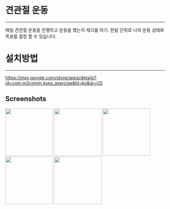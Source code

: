 # 견관절 운동
-----------
매일 견관절 운동을 진행하고 운동을 했는지 체크를 하기. 
한달 단위로 나의 운동 상태와 목표를 결정 할 수 있습니다.

# 설치방법
-----------
https://play.google.com/store/apps/details?id=com.m2comm.kses_exercise&hl=ko&gl=US


Screenshots
-----------
<div>
  <img width="150" src="https://user-images.githubusercontent.com/17059271/101345473-6987f880-38ca-11eb-9d05-2afb151d4cdb.jpg"></img>
  <img width="150" src="https://user-images.githubusercontent.com/17059271/101345519-7b699b80-38ca-11eb-9a41-61af96c5f2cc.jpg"></img>
  <img width="150" src="https://user-images.githubusercontent.com/17059271/101345542-8290a980-38ca-11eb-81bf-5c96e3200b60.jpg"></img>
  <img width="150" src="https://user-images.githubusercontent.com/17059271/101345561-89b7b780-38ca-11eb-9a96-9dbb41a52349.jpg"></img>
<img width="150" src="https://user-images.githubusercontent.com/17059271/101345576-90462f00-38ca-11eb-9eea-43da0d230748.jpg"></img>

</div>

